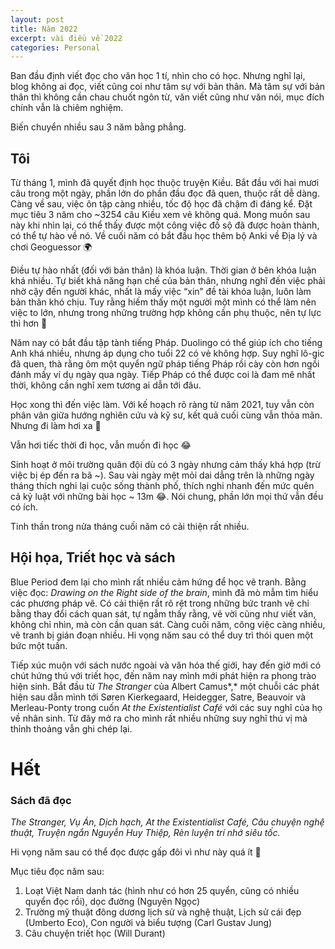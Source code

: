 ```yaml
---
layout: post
title: Năm 2022
excerpt: vài điều về 2022
categories: Personal
---
```


Ban đầu định viết đọc cho văn học 1 tí, nhìn cho có học. Nhưng nghĩ lại, blog không ai đọc, viết cũng coi như tâm sự với bản thân. Mà tâm sự với bản thân thì không cần chau chuốt ngôn từ, văn viết cũng như văn nói, mục đích chính vẫn là chiêm nghiệm.

Biến chuyển nhiều sau 3 năm bằng phẳng.

## Tôi

Từ tháng 1, mình đã quyết định học thuộc truyện Kiều. Bắt đầu với hai mươi câu trong một ngày, phần lớn do phần đầu đọc đã quen, thuộc rất dễ dàng. Càng về sau, việc ôn tập càng nhiều, tốc độ học đã chậm đi đáng kể. Đặt mục tiêu 3 năm cho ~3254 câu Kiều xem vẻ không quá. Mong muốn sau này khi nhìn lại, có thể thấy được một công việc đồ sộ đã được hoàn thành, có thể tự hào về nó. Về cuối năm có bắt đầu học thêm bộ Anki về Địa lý và chơi Geoguessor 🌍

Điều tự hào nhất (đối với bản thân) là khóa luận. Thời gian ở bên khóa luận khá nhiều. Tự biết khả năng hạn chế của bản thân, nhưng nghĩ đến việc phải nhờ cậy đến người khác, nhất là mấy việc “xin” đề tài khóa luận, luôn làm bản thân khó chịu. Tuy rằng hiếm thấy một người một mình có thể làm nên việc to lớn, nhưng trong những trường hợp không cần phụ thuộc, nên tự lực thì hơn 🤔

Năm nay có bắt đầu tập tành tiếng Pháp. Duolingo có thể giúp ích cho tiếng Anh khá nhiều, nhưng áp dụng cho tuổi 22 có vẻ không hợp. Suy nghĩ lô-gic đã quen, thà rằng ôm một quyển ngữ pháp tiếng Pháp rồi cày còn hơn ngồi đánh mấy ví dụ ngày qua ngày. Tiếp Pháp có thể được coi là đam mê nhất thời, không cần nghĩ xem tương ai dẫn tới đâu.

Học xong thì đến việc làm. Với kế hoạch rõ ràng từ năm 2021, tuy vẫn còn phân vân giữa hướng nghiên cứu và kỹ sư, kết quả cuối cùng vẫn thỏa mãn. Nhưng đi làm hơi xa 🤣

Vẫn hơi tiếc thời đi học, vẫn muốn đi học 😂

Sinh hoạt ở môi trường quân đội dù có 3 ngày nhưng cảm thấy khá hợp (trừ việc bị ép đến ra bã ~). Sau vài ngày mệt mỏi dai dẳng trên là những ngày tháng thích nghi lại cuộc sống thành phố, thích nghi nhanh đến mức quên cả kỷ luật với những bài học ~ 13m 😂. Nói chung, phần lớn mọi thứ vẫn đều có ích.

Tinh thần trong nửa tháng cuối năm có cải thiện rất nhiều. 

## Hội họa, Triết học và sách

Blue Period đem lại cho mình rất nhiều cảm hứng để học vẽ tranh. Bằng việc đọc: *Drawing on the Right side of the brain*, mình đã mò mẫm tìm hiểu các phương pháp vẽ. Có cải thiện rất rõ rệt trong những bức tranh vẽ chỉ bằng thay đổi cách quan sát, tự ngẫm thấy rằng, vẽ vời cũng như viết văn, không chỉ nhìn, mà còn cần quan sát. Càng cuối năm, công việc càng nhiều, vẽ tranh bị gián đoạn nhiều. Hi vọng năm sau có thể duy trì thói quen một bức một tuần.

Tiếp xúc muộn với sách nước ngoài và văn hóa thế giới, hay đến giờ mới có chút hứng thú với triết học, đến năm nay mình mới phát hiện ra phong trào hiện sinh. Bắt đầu từ *The Stranger* của Albert Camus*,* một chuỗi các phát hiện sau dẫn mình tới Søren Kierkegaard, Heidegger, Satre, Beauvoir và Merleau-Ponty trong cuốn *At the Existentialist Café* với các suy nghĩ của họ về nhân sinh. Từ đây mở ra cho mình rất nhiều những suy nghĩ thú vị mà thỉnh thoảng vẫn ghi chép lại.

# Hết

### Sách đã đọc

*The Stranger, Vụ Án, Dịch hạch, At the Existentialist Café, Câu chuyện nghệ thuật, Truyện ngắn Nguyễn Huy Thiệp, Rèn luyện trí nhớ siêu tốc.*

Hi vọng năm sau có thể đọc được gấp đôi vì như này quá ít 🤣

Mục tiêu đọc năm sau:

1. Loạt Việt Nam danh tác (hình như có hơn 25 quyển, cũng có nhiều quyển đọc rồi), dọc đường (Nguyên Ngọc)
2. Trường mỹ thuật đông dương lịch sử và nghệ thuật, Lịch sử cái đẹp (Umberto Eco), Con người và biểu tượng (Carl Gustav Jung)
3. Câu chuyện triết học (Will Durant)